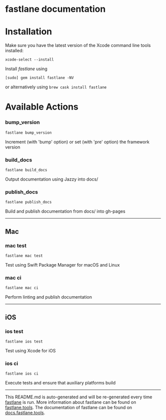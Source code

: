 fastlane documentation
================
# Installation

Make sure you have the latest version of the Xcode command line tools installed:

```
xcode-select --install
```

Install _fastlane_ using
```
[sudo] gem install fastlane -NV
```
or alternatively using `brew cask install fastlane`

# Available Actions
### bump_version
```
fastlane bump_version
```
Increment (with 'bump' option) or set (with 'pre' option) the framework version
### build_docs
```
fastlane build_docs
```
Output documentation using Jazzy into docs/
### publish_docs
```
fastlane publish_docs
```
Build and publish documentation from docs/ into gh-pages

----

## Mac
### mac test
```
fastlane mac test
```
Test using Swift Package Manager for macOS and Linux
### mac ci
```
fastlane mac ci
```
Perform linting and publish documentation

----

## iOS
### ios test
```
fastlane ios test
```
Test using Xcode for iOS
### ios ci
```
fastlane ios ci
```
Execute tests and ensure that auxiliary platforms build

----

This README.md is auto-generated and will be re-generated every time [fastlane](https://fastlane.tools) is run.
More information about fastlane can be found on [fastlane.tools](https://fastlane.tools).
The documentation of fastlane can be found on [docs.fastlane.tools](https://docs.fastlane.tools).
